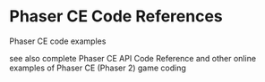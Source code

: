 # Phaser CE Code References

Phaser CE code examples

see also complete Phaser CE API Code Reference and other online examples of Phaser CE \(Phaser 2\) game coding

